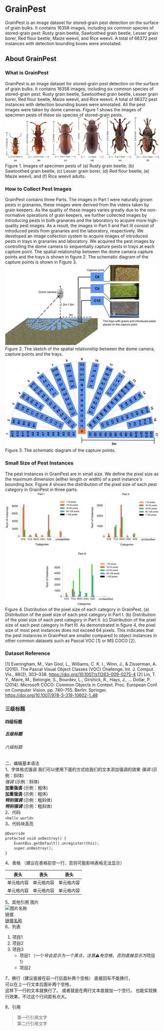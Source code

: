 # GrainPest
  GrainPest is an image dataset for stored-grain pest detection on the surface of grain bulks. It contains 16358 images, including six common species of stored-grain pest: Rusty grain beetle, Sawtoothed grain beetle, Lesser grain borer, Red flour beetle, Maize weevil, and Rice weevil. A total of 66372 pest instances with detection bounding boxes were annotated.  
## About GrainPest
### What is GrainPest
  GrainPest is an image dataset for stored-grain pest detection on the surface of grain bulks. It contains 16358 images, including six common species of stored-grain pest: Rusty grain beetle, Sawtoothed grain beetle, Lesser grain borer, Red flour beetle, Maize weevil, and Rice weevil. A total of 66372 pest instances with detection bounding boxes were annotated. All the pest images were taken by dome cameras. Figure 1 shows the images of specimen pests of these six species of stored-grain pests.
  ![图片名称](https://github.com/tjdhhx/GrainPest/blob/main/img/fig1.png)  
Figure 1. Images of specimen pests of (a) Rusty grain beetle, (b) Sawtoothed grain beetle, (c) Lesser grain borer, (d) Red flour beetle, (e) Maize weevil, and (f) Rice weevil adults.
### How to Collect Pest Images
GrainPest contains three Parts. The images in Part I were naturally grown pests in granaries, these images were derived from the videos taken by grain keepers. As the quality of these images varies greatly due to the non-normative operations of grain keepers, we further collected images by introducing pests in both granaries and the laboratory to acquire more high-quality pest images. As a result, the images in Part II and Part III consist of introduced pests from granaries and the laboratory, respectively. We developed an image collection system to acquire images of introduced pests in trays in granaries and laboratory. We acquired the pest images by controlling the dome camera to sequentially capture pests in trays at each capture point. The spatial relationship between the dome camera capture points and the trays is shown in figure 2. The schematic diagram of the capture points is shown in Figure 3.
![图片名称](https://github.com/tjdhhx/GrainPest/blob/main/img/fig2a.png)  
Figure 2. The sketch of the spatial relationship between the dome camera, capture points and the trays.
![图片名称](https://github.com/tjdhhx/GrainPest/blob/main/img/fig3.png)  
Figure 3. The schematic diagram of the capture points.
### Small Size of Pest Instances
The pest instances in GrainPest are in small size. We define the pixel size as the maximum dimension (either length or width) of a pest instance's bounding box. Figure 4 shows the distribution of the pixel size of each pest category in GrainPest in three parts.
![图片名称](https://github.com/tjdhhx/GrainPest/blob/main/img/fig4.png)  
Figure 4. Distribution of the pixel size of each category in GrainPest. (a) Distribution of the pixel size of each pest category in Part I. (b) Distribution of the pixel size of each pest category in Part II. (c) Distribution of the pixel size of each pest category in Part III.
As demonstrated in figure 4, the pixel size of most pest instances does not exceed 64 pixels. This indicates that the pest instances in GrainPest are smaller compared to object instances in other common datasets such as Pascal VOC [1] or MS COCO [2].
### Dataset Reference
[1] Everingham, M., Van Gool, L., Williams, C. K. I., Winn, J., & Zisserman, A. (2010). The Pascal Visual Object Classes (VOC) Challenge. Int. J. Comput. Vis., 88(2), 303–338. https://doi.org/10.1007/s11263-009-0275-4
[2] Lin, T. Y., Maire, M., Belongie, S., Bourdev, L., Girshick, R., Hays, J., ... Dollar, P. (2014). Microsoft COCO: Common Objects in Context. Proc. European Conf. on Computer Vision. pp. 740–755. Berlin: Springer. https://doi.org/10.1007/978-3-319-10602-1_48


### 三级标题  
#### 四级标题  
##### 五级标题  
###### 六级标题 
二、编辑基本语法  
1、字体格式强调
 我们可以使用下面的方式给我们的文本添加强调的效果
*强调*  (示例：斜体)  
 _强调_  (示例：斜体)  
**加重强调**  (示例：粗体)  
 __加重强调__ (示例：粗体)  
***特别强调*** (示例：粗斜体)  
___特别强调___  (示例：粗斜体)  
2、代码  
`<hello world>`  
3、代码块高亮  
```
@Override
protected void onDestroy() {
    EventBus.getDefault().unregister(this);
    super.onDestroy();
}
```  
4、表格 （建议在表格前空一行，否则可能影响表格无法显示）
 
 表头  | 表头  | 表头
 ---- | ----- | ------  
 单元格内容  | 单元格内容 | 单元格内容 
 单元格内容  | 单元格内容 | 单元格内容  
 
5、其他引用
图片  
![图片名称](https://www.baidu.com/img/bd_logo1.png)  
链接  
[链接名称](https://www.baidu.com/)    
6、列表 
1. 项目1  
2. 项目2  
3. 项目3  
   * 项目1 （一个*号会显示为一个黑点，注意⚠️有空格，否则直接显示为*项目1） 
   * 项目2   
 
7、换行（建议直接在前一行后面补两个空格）
直接回车不能换行，  
可以在上一行文本后面补两个空格，  
这样下一行的文本就换行了。
或者就是在两行文本直接加一个空行。
也能实现换行效果，不过这个行间距有点大。  
 
8、引用
> 第一行引用文字  
> 第二行引用文字   

